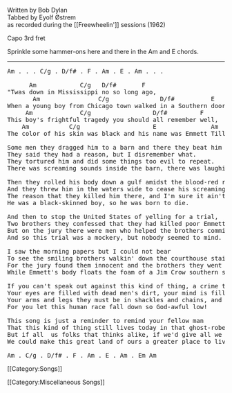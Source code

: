 Written by Bob Dylan<br>
Tabbed by Eyolf Østrem<br>
as recorded during the [[Freewheelin']] sessions (1962)

Capo 3rd fret

Sprinkle some hammer-ons here and there in the Am and E chords.

----
<pre class="verse">
Am . . . C/g . D/f# . F . Am . E . Am . . .

      Am            C/g   D/f#       F
"Twas down in Mississippi no so long ago,
       Am                C/g              D/f#          E
When a young boy from Chicago town walked in a Southern door.
     Am             C/g                 D/f#         F
This boy's frightful tragedy you should all remember well,
    Am           C/g                    E               Am
The color of his skin was black and his name was Emmett Till.

Some men they dragged him to a barn and there they beat him up.
They said they had a reason, but I disremember what.
They tortured him and did some things too evil to repeat.
There was screaming sounds inside the barn, there was laughing sounds out on the street.

Then they rolled his body down a gulf amidst the blood-red rain
And they threw him in the waters wide to cease his screaming pain.
The reason that they killed him there, and I'm sure it ain't no lie,
He was a black-skinned boy, so he was born to die.

And then to stop the United States of yelling for a trial,
Two brothers they confessed that they had killed poor Emmett Till.
But on the jury there were men who helped the brothers commit this awful crime,
And so this trial was a mockery, but nobody seemed to mind.

I saw the morning papers but I could not bear
To see the smiling brothers walkin' down the courthouse stairs.
For the jury found them innocent and the brothers they went free,
While Emmett's body floats the foam of a Jim Crow southern sea.

If you can't speak out against this kind of thing, a crime that's so unjust,
Your eyes are filled with dead men's dirt, your mind is filled with dust.
Your arms and legs they must be in shackles and chains, and your blood it must cease to flow,
For you let this human race fall down so God-awful low!

This song is just a reminder to remind your fellow man
That this kind of thing still lives today in that ghost-robed Ku Klux Klan.
But if all  us folks that thinks alike, if we'd give all we could give,
We could make this great land of ours a greater place to live.

Am . C/g . D/f# . F . Am . E . Am . Em Am
</pre>

[[Category:Songs]]

[[Category:Miscellaneous Songs]]